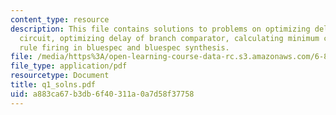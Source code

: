 ```yaml
---
content_type: resource
description: This file contains solutions to problems on optimizing delay of a sign-extension
  circuit, optimizing delay of branch comparator, calculating minimum clock period,
  rule firing in bluespec and bluespec synthesis.
file: /media/https%3A/open-learning-course-data-rc.s3.amazonaws.com/6-884-complex-digital-systems-spring-2005/a883ca67b3db6f40311a0a7d58f37758_q1_solns.pdf
file_type: application/pdf
resourcetype: Document
title: q1_solns.pdf
uid: a883ca67-b3db-6f40-311a-0a7d58f37758
---
```

